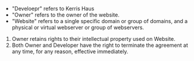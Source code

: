 - "Develoepr" refers to Kerris Haus
- "Owner" refers to the owner of the website.
- "Website" refers to a single specific domain or group of domains, and a physical or virtual webserver or group of webservers.

1. Owner retains rights to their intellectual property used on Website.
2. Both Owner and Developer have the right to terminate the agreement at any time, for any reason, effective immediately.
